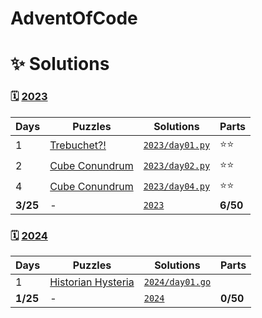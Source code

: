 # AdventOfCode

# ✨ Solutions

### 🗓️ [2023](https://adventofcode.com/2023)

| Days     | Puzzles                                            | Solutions                               | Parts    |
| -------- | -------------------------------------------------- | --------------------------------------- | -------- |
| 1        | [Trebuchet?!](https://adventofcode.com/2023/day/1) | [`2023/day01.py`](2023/day01.py) | ⭐⭐     |
| 2        | [Cube Conundrum](https://adventofcode.com/2023/day/2) | [`2023/day02.py`](2023/day02.py) | ⭐⭐     |
| 4        | [Cube Conundrum](https://adventofcode.com/2023/day/4) | [`2023/day04.py`](2023/day04.py) | ⭐⭐     |
| **3/25** | -                                                  | [`2023`](2023/)                 | **6/50** |

### 🗓️ [2024](https://adventofcode.com/2024)

| Days     | Puzzles                                            | Solutions                               | Parts    |
| -------- | -------------------------------------------------- | --------------------------------------- | -------- |
| 1        | [Historian Hysteria](https://adventofcode.com/2024/day/1) | [`2024/day01.go`](2024/day01.go) |      |
| **1/25** | -                                                  | [`2024`](2024/)                 | **0/50** |
